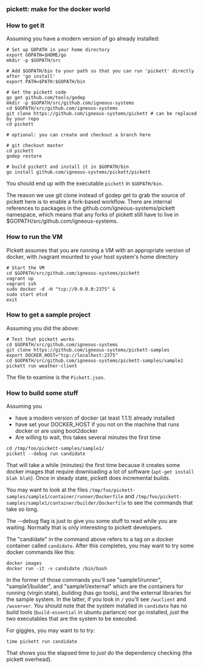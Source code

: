 ### pickett: make for the docker world 

### How to get it

Assuming you have a modern version of go already installed:

```
# Set up GOPATH in your home directory
export GOPATH=$HOME/go
mkdir -p $GOPATH/src

# Add $GOPATH/bin to your path so that you can run 'pickett' directly after 'go install'
export PATH=$PATH:$GOPATH/bin

# Get the pickett code
go get github.com/tools/godep
mkdir -p $GOPATH/src/github.com/igneous-systems
cd $GOPATH/src/github.com/igneous-systems
git clone https://github.com/igneous-systems/pickett # can be replaced by your repo
cd pickett

# optional: you can create and checkout a branch here

# git checkout master
cd pickett
godep restore

# build pickett and install it in $GOPATH/bin
go install github.com/igneous-systems/pickett/pickett
```

You should end up with the executable `pickett` in `$GOPATH/bin`.

The reason we use git clone instead of godep get to grab the source of pickett here is
to enable a fork-based workflow.  There are internal references to packages in the
github.com/igneous-systems/pickett namespace, which means that any forks of pickett still
have to live in $GOPATH/src/github.com/igneous-systems.

### How to run the VM ###

Pickett assumes that you are running a VM with an appropriate version of docker, with
/vagrant mounted to your host system's home directory

```
# Start the VM
cd $GOPATH/src/github.com/igneous-systems/pickett
vagrant up
vagrant ssh
sudo docker -d -H "tcp://0.0.0.0:2375" &
sudo start etcd
exit
```

### How to get a sample project

Assuming you did the above:

```
# Test that pickett works
cd $GOPATH/src/github.com/igneous-systems
git clone https://github.com/igneous-systems/pickett-samples
export DOCKER_HOST="tcp://localhost:2375"
cd $GOPATH/src/github.com/igneous-systems/pickett-samples/sample1
pickett run weather-client
```

The file to examine is the `Pickett.json`.

### How to build some stuff

Assuming you 

* have a modern version of docker (at least 1.1.1) already installed 
* have set your DOCKER_HOST if you not on the machine that runs docker or are using boot2docker
* Are willing to wait, this takes several minutes the first time
```
cd /tmp/foo/pickett-samples/sample1/
pickett --debug run candidate
```
That will take a while (minutes) the first time because it creates some docker images that require downloading a lot of software (`apt-get install blah blah`).  Once in steady state, pickett does incremental builds.  

You may want to look at the files `/tmp/foo/pickett-samples/sample1/container/runner/Dockerfile` and `/tmp/foo/pickett-samples/sample1/container/builder/Dockerfile` to see the commands that take so long. 

The --debug flag is just to give you some stuff to read while you are waiting. Normally that is only interesting to pickett developers.

The "candidate" in the command above refers to a tag on a docker container called `candidate`.  After this completes, you may want to try some docker commands like this:

```
docker images
docker run -it -v candidate /bin/bash
```

In the former of those commands you'll see "sample1/runner", "sample1/builder", and "sample1/external" which are the containers for running (virgin state), building (has go tools), and the external libraries for the sample system.  In the latter, if you look in `/` you'll see `/wuclient` and `/wuserver`.  You should note that the system installed in `candidate` has no build tools (`build-essential` in ubuntu parlance) nor go installed, _just_ the two executables that are the system to be executed.

For giggles, you may want to to try:
```
time pickett run candidate
```

That shows you the elapsed time to *just* do the dependency checking (the pickett overhead).



